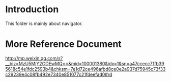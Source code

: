 # Introduction
This folder is mainly about navigator. 

# More Reference Document
http://mp.weixin.qq.com/s?__biz=MzU5MjY2ODEwMQ==&mid=100001380&idx=1&sn=a47ccecc71fb395618c54e1fdc2593b4&chksm=7e1d72ce496afbd8ce0e2a937d75945c73f33c29239e4c08fb492e7340e851077c21fdeefad0#rd
